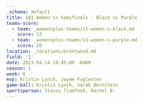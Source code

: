 ```yaml
---
_schema: default
title: S01 Women's+ Semifinals - Black vs Purple
teams-score:
  - team: _womensplus-teams/s1-women-s-black.md
    score: 13
  - team: _womensplus-teams/s1-women-s-purple.md
    score: 20
location: _locations/brentwood.md
field: '1'
date: 2023-04-14 18:45:00 -0400
season: 1
week: 6
mvp: Kristin Lynch, Jayme Fuglesten
game-ball: Kristin Lynch, Sarah Bernstein
sportsperson: Stacey Tiamfook, Rachel B.
---
```

